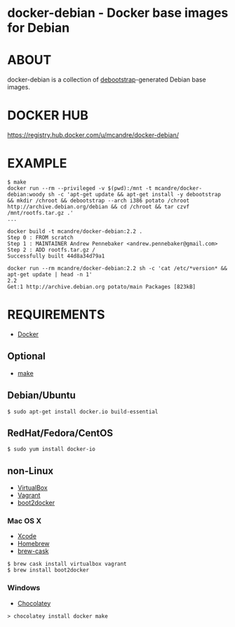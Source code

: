 # docker-debian - Docker base images for Debian

# ABOUT

docker-debian is a collection of [debootstrap](https://wiki.debian.org/Debootstrap)-generated Debian base images.

# DOCKER HUB

https://registry.hub.docker.com/u/mcandre/docker-debian/

# EXAMPLE

```
$ make
docker run --rm --privileged -v $(pwd):/mnt -t mcandre/docker-debian:woody sh -c 'apt-get update && apt-get install -y debootstrap && mkdir /chroot && debootstrap --arch i386 potato /chroot http://archive.debian.org/debian && cd /chroot && tar czvf /mnt/rootfs.tar.gz .'
...

docker build -t mcandre/docker-debian:2.2 .
Step 0 : FROM scratch
Step 1 : MAINTAINER Andrew Pennebaker <andrew.pennebaker@gmail.com>
Step 2 : ADD rootfs.tar.gz /
Successfully built 44d8a34d79a1

docker run --rm mcandre/docker-debian:2.2 sh -c 'cat /etc/*version* && apt-get update | head -n 1'
2.2
Get:1 http://archive.debian.org potato/main Packages [823kB]
```

# REQUIREMENTS

* [Docker](https://www.docker.com/)

## Optional

* [make](http://www.gnu.org/software/make/)

## Debian/Ubuntu

```
$ sudo apt-get install docker.io build-essential
```

## RedHat/Fedora/CentOS

```
$ sudo yum install docker-io
```

## non-Linux

* [VirtualBox](https://www.virtualbox.org/)
* [Vagrant](https://www.vagrantup.com/)
* [boot2docker](http://boot2docker.io/)

### Mac OS X

* [Xcode](http://itunes.apple.com/us/app/xcode/id497799835?ls=1&mt=12)
* [Homebrew](http://brew.sh/)
* [brew-cask](http://caskroom.io/)

```
$ brew cask install virtualbox vagrant
$ brew install boot2docker
```

### Windows

* [Chocolatey](https://chocolatey.org/)

```
> chocolatey install docker make
```
